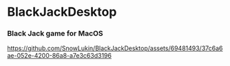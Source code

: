 # BlackJackDesktop

### Black Jack game for MacOS

https://github.com/SnowLukin/BlackJackDesktop/assets/69481493/37c6a6ae-052e-4200-86a8-a7e3c63d3196


